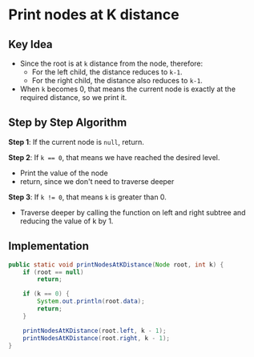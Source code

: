 # Print nodes at K distance

## Key Idea

- Since the root is at `k` distance from the node, therefore:
  - For the left child, the distance reduces to `k-1`.
  - For the right child, the distance also reduces to `k-1`.
- When `k` becomes 0, that means the current node is exactly at the required distance, so we print it.

## Step by Step Algorithm

**Step 1**: If the current node is `null`, return.

**Step 2**: If `k == 0`, that means we have reached the desired level.

- Print the value of the node
- return, since we don't need to traverse deeper

**Step 3**: If `k != 0`, that means `k` is greater than 0.

- Traverse deeper by calling the function on left and right subtree and reducing the value of k by 1.

## Implementation

```java
public static void printNodesAtKDistance(Node root, int k) {
    if (root == null)
        return;

    if (k == 0) {
        System.out.println(root.data);
        return;
    }

    printNodesAtKDistance(root.left, k - 1);
    printNodesAtKDistance(root.right, k - 1);
}
```
